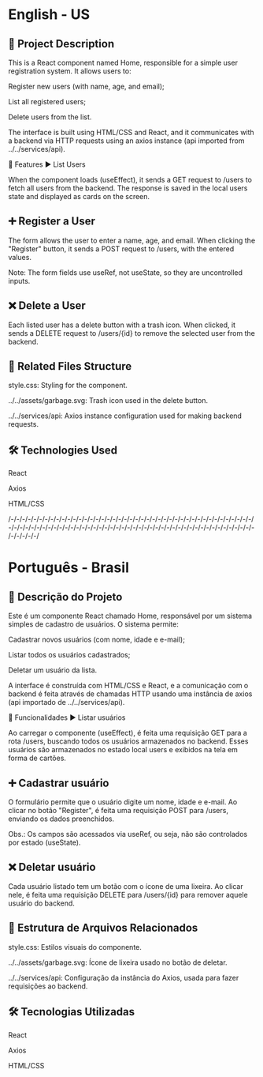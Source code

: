 
<h1> English - US </h1>

<h2>🧾 Project Description</h2>

This is a React component named Home, responsible for a simple user registration system. It allows users to:

Register new users (with name, age, and email);

List all registered users;

Delete users from the list.

The interface is built using HTML/CSS and React, and it communicates with a backend via HTTP requests using an axios instance (api imported from ../../services/api).

🚀 Features
▶️ List Users

When the component loads (useEffect), it sends a GET request to /users to fetch all users from the backend. The response is saved in the local users state and displayed as cards on the screen.

<h2>➕ Register a User</h2>

The form allows the user to enter a name, age, and email. When clicking the "Register" button, it sends a POST request to /users, with the entered values.

Note: The form fields use useRef, not useState, so they are uncontrolled inputs.

<h2>❌ Delete a User</h2>

Each listed user has a delete button with a trash icon. When clicked, it sends a DELETE request to /users/{id} to remove the selected user from the backend.

<h2>📁 Related Files Structure</h2>

style.css: Styling for the component.

../../assets/garbage.svg: Trash icon used in the delete button.

../../services/api: Axios instance configuration used for making backend requests.

<h2>🛠️ Technologies Used</h2>

React

Axios

HTML/CSS

/-/-/-/-/-/-/-/-/-/-/-/-/-/-/-/-/-/-/-/-/-/-/-/-/-/-/-/-/-/-/-/-/-/-/-/-/-/-/-/-/-/-/-/-/-/-/-/-/-/-/-/-/-/-/-/-/-/-/-/-/-/-/-/-/-/-/-/-/-/-/-/-/-/-/-/-/-/-/-/-/-/-/-/-/-/-/-/-/-/-/-/-/

<h1> Português - Brasil </h1>

<h2>🧾 Descrição do Projeto </h2>

Este é um componente React chamado Home, responsável por um sistema simples de cadastro de usuários. O sistema permite:

Cadastrar novos usuários (com nome, idade e e-mail);

Listar todos os usuários cadastrados;

Deletar um usuário da lista.

A interface é construída com HTML/CSS e React, e a comunicação com o backend é feita através de chamadas HTTP usando uma instância de axios (api importado de ../../services/api).

🚀 Funcionalidades
▶️ Listar usuários

Ao carregar o componente (useEffect), é feita uma requisição GET para a rota /users, buscando todos os usuários armazenados no backend. Esses usuários são armazenados no estado local users e exibidos na tela em forma de cartões.

<h2>➕ Cadastrar usuário </h2>

O formulário permite que o usuário digite um nome, idade e e-mail. Ao clicar no botão "Register", é feita uma requisição POST para /users, enviando os dados preenchidos.

Obs.: Os campos são acessados via useRef, ou seja, não são controlados por estado (useState).

<h2>❌ Deletar usuário </h2>

Cada usuário listado tem um botão com o ícone de uma lixeira. Ao clicar nele, é feita uma requisição DELETE para /users/{id} para remover aquele usuário do backend.

<h2>📁 Estrutura de Arquivos Relacionados </h2>

style.css: Estilos visuais do componente.

../../assets/garbage.svg: Ícone de lixeira usado no botão de deletar.

../../services/api: Configuração da instância do Axios, usada para fazer requisições ao backend.

<h2>🛠️ Tecnologias Utilizadas</h2>

React

Axios

HTML/CSS
